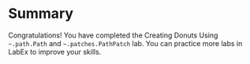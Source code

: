 # Summary

Congratulations! You have completed the Creating Donuts Using `~.path.Path` and `~.patches.PathPatch` lab. You can practice more labs in LabEx to improve your skills.
